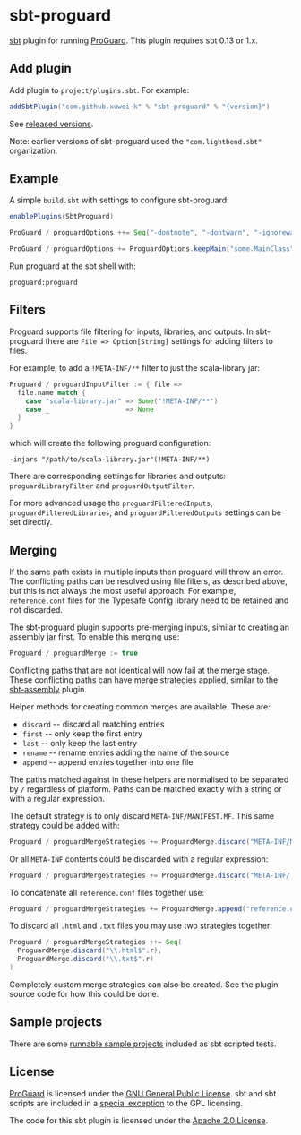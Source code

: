 sbt-proguard
============

[sbt] plugin for running [ProGuard]. This plugin requires sbt 0.13 or 1.x.


Add plugin
----------

Add plugin to `project/plugins.sbt`. For example:

```scala
addSbtPlugin("com.github.xuwei-k" % "sbt-proguard" % "{version}")
```

See [released versions][releases].

Note: earlier versions of sbt-proguard used the `"com.lightbend.sbt"` organization.

Example
-------

A simple `build.sbt` with settings to configure sbt-proguard:

```scala
enablePlugins(SbtProguard)

ProGuard / proguardOptions ++= Seq("-dontnote", "-dontwarn", "-ignorewarnings")

ProGuard / proguardOptions += ProguardOptions.keepMain("some.MainClass")
```

Run proguard at the sbt shell with:

```shell
proguard:proguard
```


Filters
-------

Proguard supports file filtering for inputs, libraries, and outputs. In
sbt-proguard there are `File => Option[String]` settings for adding filters to
files.

For example, to add a `!META-INF/**` filter to just the scala-library jar:

```scala
Proguard / proguardInputFilter := { file =>
  file.name match {
    case "scala-library.jar" => Some("!META-INF/**")
    case _                   => None
  }
}
```

which will create the following proguard configuration:

```
-injars "/path/to/scala-library.jar"(!META-INF/**)
```

There are corresponding settings for libraries and outputs: `proguardLibraryFilter` and
`proguardOutputFilter`.

For more advanced usage the `proguardFilteredInputs`, `proguardFilteredLibraries`, and
`proguardFilteredOutputs` settings can be set directly.


Merging
-------

If the same path exists in multiple inputs then proguard will throw an error.
The conflicting paths can be resolved using file filters, as described above,
but this is not always the most useful approach. For example, `reference.conf`
files for the Typesafe Config library need to be retained and not discarded.

The sbt-proguard plugin supports pre-merging inputs, similar to creating an
assembly jar first. To enable this merging use:

```scala
Proguard / proguardMerge := true
```

Conflicting paths that are not identical will now fail at the merge stage. These
conflicting paths can have merge strategies applied, similar to the [sbt-assembly]
plugin.

Helper methods for creating common merges are available. These are:

  - `discard` -- discard all matching entries
  - `first` -- only keep the first entry
  - `last` -- only keep the last entry
  - `rename` -- rename entries adding the name of the source
  - `append` -- append entries together into one file

The paths matched against in these helpers are normalised to be separated by `/`
regardless of platform. Paths can be matched exactly with a string or with a
regular expression.

The default strategy is to only discard `META-INF/MANIFEST.MF`. This same
strategy could be added with:

```scala
Proguard / proguardMergeStrategies += ProguardMerge.discard("META-INF/MANIFEST.MF")
```

Or all `META-INF` contents could be discarded with a regular expression:

```scala
Proguard / proguardMergeStrategies += ProguardMerge.discard("META-INF/.*".r)
```

To concatenate all `reference.conf` files together use:

```scala
Proguard / proguardMergeStrategies += ProguardMerge.append("reference.conf")
```

To discard all `.html` and `.txt` files you may use two strategies together:

```scala
Proguard / proguardMergeStrategies ++= Seq(
  ProguardMerge.discard("\\.html$".r),
  ProguardMerge.discard("\\.txt$".r) 
)
```

Completely custom merge strategies can also be created. See the plugin source
code for how this could be done.


Sample projects
---------------

There are some [runnable sample projects][samples] included as sbt scripted tests.

License
-------

[ProGuard] is licensed under the [GNU General Public License][gpl]. sbt and sbt scripts
are included in a [special exception][except] to the GPL licensing.

The code for this sbt plugin is licensed under the [Apache 2.0 License][apache].


[sbt]: https://github.com/sbt/sbt
[ProGuard]: https://www.guardsquare.com/en/proguard
[releases]: https://github.com/xuwei-k/sbt-proguard/releases
[sbt-assembly]: https://github.com/sbt/sbt-assembly
[samples]: https://github.com/xuwei-k/sbt-proguard/tree/master/src/sbt-test/proguard
[gpl]: http://www.gnu.org/licenses/gpl.html
[except]: http://proguard.sourceforge.net/GPL_exception.html
[apache]: http://www.apache.org/licenses/LICENSE-2.0.html
